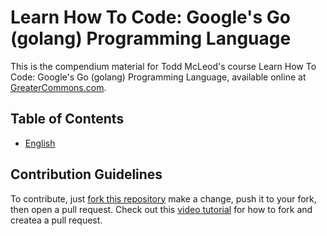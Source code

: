 # Learn How To Code: Google's Go (golang) Programming Language

This is the compendium material for Todd McLeod's course Learn How To Code: Google's Go (golang) Programming Language, available online at [GreaterCommons.com](https://greatercommons.com/).  
  
## Table of Contents

  * [English](TOC_EN.md)

## Contribution Guidelines  
  
To contribute, just [fork this repository](https://github.com/GoesToEleven/go-programming#fork-destination-box) make a change, push it to your fork, then open a pull request. Check out this [video tutorial](https://www.youtube.com/watch?v=iYIWwob0wKg) for how to fork and createa a pull request.  
  
